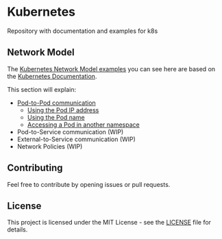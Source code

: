 # Kubernetes

Repository with documentation and examples for k8s

## Network Model

The [Kubernetes Network Model examples](./network/network.md) you can see here are based on the [Kubernetes Documentation](https://kubernetes.io/docs/concepts/cluster-administration/networking/).

This section will explain:

- [Pod-to-Pod communication](./network/pod-to-pod.md)
  - [Using the Pod IP address](./network/pod-to-pod.md#using-the-pod-ip-address)
  - [Using the Pod name](./network/pod-to-pod.md#using-the-pod-name)
  - [Accessing a Pod in another namespace](./network/pod-to-pod.md#acessing-a-pod-in-another-namespace)
- Pod-to-Service communication (WIP)
- External-to-Service communication (WIP)
- Network Policies (WIP)

## Contributing

Feel free to contribute by opening issues or pull requests.

## License

This project is licensed under the MIT License - see the [LICENSE](./LICENSE) file for details.
